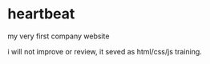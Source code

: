# heartbeat
my very first company website

i will not improve or review, it seved as html/css/js training.
